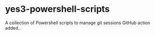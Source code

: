 # yes3-powershell-scripts
A collection of Powershell scripts to manage git sessions
GitHub action added..
